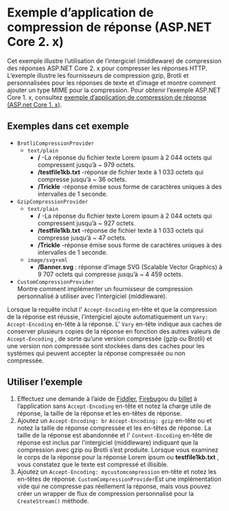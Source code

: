 # <a name="response-compression-sample-application-aspnet-core-2x"></a>Exemple d’application de compression de réponse (ASP.NET Core 2. x)

Cet exemple illustre l’utilisation de l’intergiciel (middleware) de compression des réponses ASP.NET Core 2. x pour compresser les réponses HTTP. L’exemple illustre les fournisseurs de compression gzip, Brotli et personnalisées pour les réponses de texte et d’image et montre comment ajouter un type MIME pour la compression. Pour obtenir l’exemple ASP.NET Core 1. x, consultez [exemple d’application de compression de réponse (ASP.net Core 1. x)](https://github.com/dotnet/AspNetCore.Docs/tree/main/aspnetcore/performance/response-compression/samples/1.x).

## <a name="examples-in-this-sample"></a>Exemples dans cet exemple

* `BrotliCompressionProvider`
  * `text/plain`
    * **/** -La réponse du fichier texte Lorem ipsum à 2 044 octets qui compressent jusqu’à ~ 979 octets.
    * **/testfile1kb.txt** -réponse de fichier texte à 1 033 octets qui compresse jusqu’à ~ 36 octets.
    * **/Trickle** -réponse émise sous forme de caractères uniques à des intervalles de 1 seconde.
* `GzipCompressionProvider`
  * `text/plain`
    * **/** -La réponse du fichier texte Lorem ipsum à 2 044 octets qui compressent jusqu’à ~ 927 octets.
    * **/testfile1kb.txt** -réponse de fichier texte à 1 033 octets qui compresse jusqu’à ~ 47 octets.
    * **/Trickle** -réponse émise sous forme de caractères uniques à des intervalles de 1 seconde.
  * `image/svg+xml`
    * **/Banner.svg** : réponse d’image SVG (Scalable Vector Graphics) à 9 707 octets qui compresse jusqu’à ~ 4 459 octets.
* `CustomCompressionProvider`<br>Montre comment implémenter un fournisseur de compression personnalisé à utiliser avec l’intergiciel (middleware).

Lorsque la requête inclut l' `Accept-Encoding` en-tête et que la compression de la réponse est réussie, l’intergiciel ajoute automatiquement un `Vary: Accept-Encoding` en-tête à la réponse. L' `Vary` en-tête indique aux caches de conserver plusieurs copies de la réponse en fonction des autres valeurs de `Accept-Encoding` , de sorte qu’une version compressée (gzip ou Brotli) et une version non compressée sont stockées dans des caches pour les systèmes qui peuvent accepter la réponse compressée ou non compressée.

## <a name="use-the-sample"></a>Utiliser l’exemple

1. Effectuez une demande à l’aide de [Fiddler](https://www.telerik.com/fiddler), [Firebug](https://getfirebug.com/)ou du [billet](https://www.getpostman.com/) à l’application sans `Accept-Encoding` en-tête et notez la charge utile de réponse, la taille de la réponse et les en-têtes de réponse.
1. Ajoutez un `Accept-Encoding: br` `Accept-Encoding: gzip` en-tête ou et notez la taille de réponse compressée et les en-têtes de réponse. La taille de la réponse est abandonnée et l' `Content-Encoding` en-tête de réponse est inclus par l’intergiciel (middleware) indiquant que la compression avec gzip ou Brotli s’est produite. Lorsque vous examinez le corps de la réponse pour la réponse Lorem ipsum ou **testfile1kb.txt** , vous constatez que le texte est compressé et illisible.
1. Ajoutez un `Accept-Encoding: mycustomcompression` en-tête et notez les en-têtes de réponse. `CustomCompressionProvider`Est une implémentation vide qui ne compresse pas réellement la réponse, mais vous pouvez créer un wrapper de flux de compression personnalisé pour la `CreateStream()` méthode.
